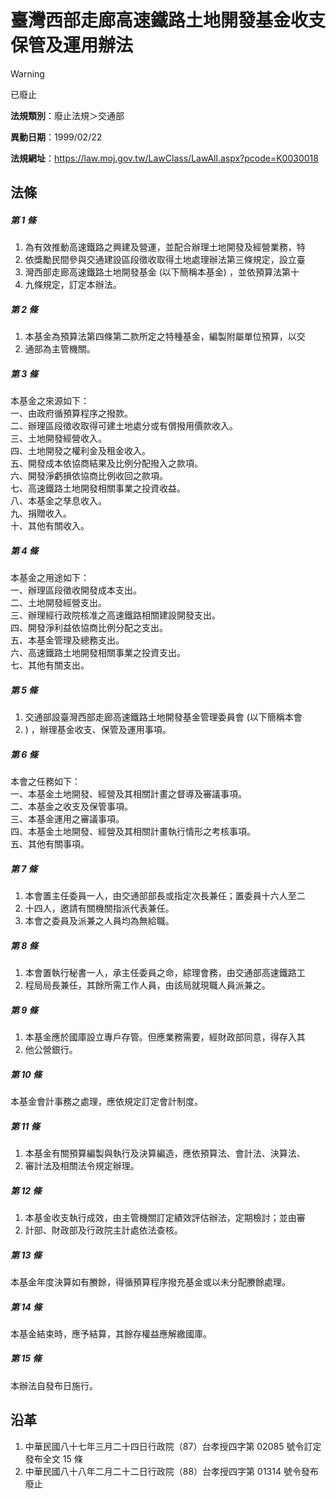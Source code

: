 # 臺灣西部走廊高速鐵路土地開發基金收支保管及運用辦法


> [!WARNING]
> 已廢止


**法規類別**：廢止法規＞交通部

**異動日期**：1999/02/22  

**法規網址**：https://law.moj.gov.tw/LawClass/LawAll.aspx?pcode=K0030018



## 法條
##### 第 1 條
1. 為有效推動高速鐵路之興建及營運，並配合辦理土地開發及經營業務，特
1. 依獎勵民間參與交通建設區段徵收取得土地處理辦法第三條規定，設立臺
1. 灣西部走廊高速鐵路土地開發基金 (以下簡稱本基金) ，並依預算法第十
1. 九條規定，訂定本辦法。

##### 第 2 條
1. 本基金為預算法第四條第二款所定之特種基金，編製附屬單位預算，以交
1. 通部為主管機關。

##### 第 3 條
本基金之來源如下：  
一、由政府循預算程序之撥款。  
二、辦理區段徵收取得可建土地處分或有償撥用價款收入。  
三、土地開發經營收入。  
四、土地開發之權利金及租金收入。  
五、開發成本依協商結果及比例分配撥入之款項。  
六、開發淨虧損依協商比例收回之款項。  
七、高速鐵路土地開發相關事業之投資收益。  
八、本基金之孳息收入。  
九、捐贈收入。  
十、其他有關收入。

##### 第 4 條
本基金之用途如下：  
一、辦理區段徵收開發成本支出。  
二、土地開發經營支出。  
三、辦理經行政院核准之高速鐵路相關建設開發支出。  
四、開發淨利益依協商比例分配之支出。  
五、本基金管理及總務支出。  
六、高速鐵路土地開發相關事業之投資支出。  
七、其他有關支出。

##### 第 5 條
1. 交通部設臺灣西部走廊高速鐵路土地開發基金管理委員會 (以下簡稱本會
1. ) ，辦理基金收支、保管及運用事項。

##### 第 6 條
本會之任務如下：  
一、本基金土地開發、經營及其相關計畫之督導及審議事項。  
二、本基金之收支及保管事項。  
三、本基金運用之審議事項。  
四、本基金土地開發、經營及其相關計畫執行情形之考核事項。  
五、其他有關事項。

##### 第 7 條
1. 本會置主任委員一人，由交通部部長或指定次長兼任；置委員十六人至二
1. 十四人，邀請有關機關指派代表兼任。
1. 本會之委員及派兼之人員均為無給職。

##### 第 8 條
1. 本會置執行秘書一人，承主任委員之命，綜理會務，由交通部高速鐵路工
1. 程局局長兼任，其餘所需工作人員，由該局就現職人員派兼之。

##### 第 9 條
1. 本基金應於國庫設立專戶存管。但應業務需要，經財政部同意，得存入其
1. 他公營銀行。

##### 第 10 條
本基金會計事務之處理，應依規定訂定會計制度。

##### 第 11 條
1. 本基金有關預算編製與執行及決算編造，應依預算法、會計法、決算法、
1. 審計法及相關法令規定辦理。

##### 第 12 條
1. 本基金收支執行成效，由主管機關訂定績效評估辦法，定期檢討；並由審
1. 計部、財政部及行政院主計處依法查核。

##### 第 13 條
本基金年度決算如有賸餘，得循預算程序撥充基金或以未分配賸餘處理。

##### 第 14 條
本基金結束時，應予結算，其餘存權益應解繳國庫。

##### 第 15 條
本辦法自發布日施行。

## 沿革
1. 中華民國八十七年三月二十四日行政院（87）台孝授四字第 02085  號令訂定發布全文 15 條
1. 中華民國八十八年二月二十二日行政院（88）台孝授四字第 01314  號令發布廢止
